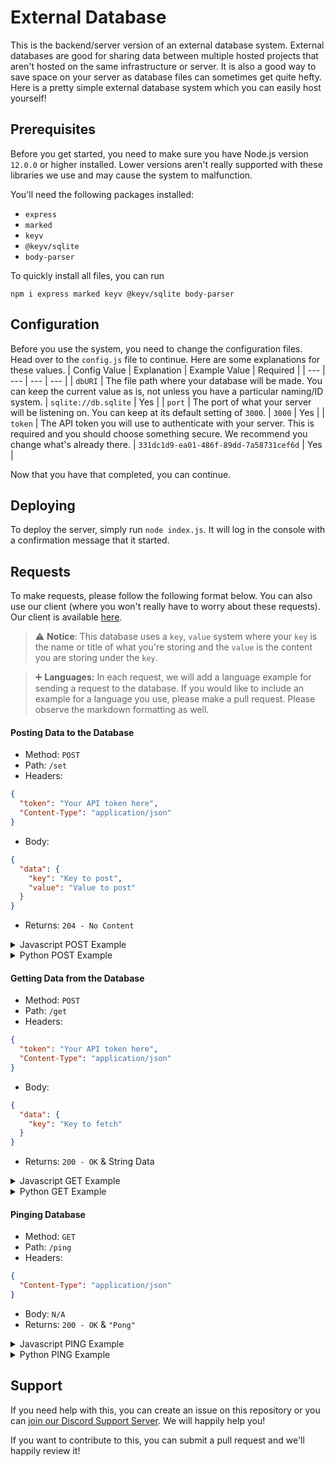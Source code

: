 # External Database
This is the backend/server version of an external database system.  External databases are good for sharing data between multiple hosted projects that aren't hosted on the same infrastructure or server.  It is also a good way to save space on your server as database files can sometimes get quite hefty.  Here is a pretty simple external database system which you can easily host yourself!

## Prerequisites
Before you get started, you need to make sure you have Node.js version `12.0.0` or higher installed.  Lower versions aren't really supported with these libraries we use and may cause the system to malfunction.

You'll need the following packages installed:
* `express`
* `marked`
* `keyv`
* `@keyv/sqlite`
* `body-parser`

To quickly install all files, you can run

```
npm i express marked keyv @keyv/sqlite body-parser
```

## Configuration
Before you use the system, you need to change the configuration files.  Head over to the `config.js` file to continue.  Here are some explanations for these values.
| Config Value | Explanation | Example Value | Required |
| --- | --- | --- | --- |
| `dbURI` | The file path where your database will be made.  You can keep the current value as is, not unless you have a particular naming/ID system. | `sqlite://db.sqlite` | Yes |
| `port` | The port of what your server will be listening on.  You can keep at its default setting of `3000`. | `3000` | Yes |
| `token` | The API token you will use to authenticate with your server.  This is required and you should choose something secure.  We recommend you change what's already there. | `331dc1d9-ea01-486f-89dd-7a58731cef6d` | Yes |

Now that you have that completed, you can continue.


## Deploying
To deploy the server, simply run `node index.js`.  It will log in the console with a confirmation message that it started.


## Requests
To make requests, please follow the following format below.  You can also use our client (where you won't really have to worry about these requests).  Our client is available [here](https://github.com/Flightex/external-database-client).

> ⚠️ **Notice**: This database uses a `key`, `value` system where your `key` is the name or title of what you're storing and the `value` is the content you are storing under the `key`.

> ➕ **Languages:** In each request, we will add a language example for sending a request to the database.  If you would like to include an example for a language you use, please make a pull request.  Please observe the markdown formatting as well.

#### Posting Data to the Database
* Method: `POST`
* Path: `/set`
* Headers: 
```json
{ 
  "token": "Your API token here",
  "Content-Type": "application/json"
}
```
* Body: 
```json
{
  "data": {
    "key": "Key to post",
    "value": "Value to post"
  }
}
```
* Returns: `204 - No Content`
<details>
<summary>Javascript POST Example</summary>
<br>
<pre><code>fetch("http://ip:port/set", {
  "method": "post",
  "headers": "{ \"Content-Type\": \"application/json\", \"token\": \"Your API token here\" }",
  "body": "{ \"data\": { \"key\": \"Key to post\", \"value\": \"Value to post\" } }"
});</code></pre>
</details>
<details>
<summary>Python POST Example</summary>
<br>
<pre><code>requests.post("http://ip:port/set", headers={ "token": "Your API token here" }, json={ "data": { "key": "Key to post", "value": "Value to post" } } )</code></pre>
</details>

#### Getting Data from the Database
* Method: `POST`
* Path: `/get`
* Headers: 
```json
{ 
  "token": "Your API token here",
  "Content-Type": "application/json"
}
```
* Body: 
```json
{
  "data": {
    "key": "Key to fetch"
  }
}
```
* Returns: `200 - OK` & String Data
<details>
<summary>Javascript GET Example</summary>
<br>
<pre><code>fetch("http://ip:port/get", {
  "method": "get",
  "headers": "{ \"Content-Type\": \"application/json\", \"token\": \"Your API token here\" }"
});</code></pre>
</details>
<details>
<summary>Python GET Example</summary>
<br>
<pre><code>requests.get("http://ip:port/get", headers={ "token": "Your API token here" })</code></pre>
</details>

#### Pinging Database
* Method: `GET`
* Path: `/ping`
* Headers: 
```json
{ 
  "Content-Type": "application/json"
}
```
* Body: `N/A`
* Returns: `200 - OK` & `"Pong"`
<details>
<summary>Javascript PING Example</summary>
<br>
<pre><code>fetch("http://ip:port/ping", {
  "method": "get",
  "headers": "{ \"Content-Type\": \"application/json\" }"
});</code></pre>
</details>
<details>
<summary>Python PING Example</summary>
<br>
<pre><code>requests.get("http://ip:port/ping")</code></pre>
</details>

## Support
If you need help with this, you can create an issue on this repository or you can [join our Discord Support Server](https://discord.com/invite/7va3rtC).  We will happily help you!


If you want to contribute to this, you can submit a pull request and we'll happily review it!